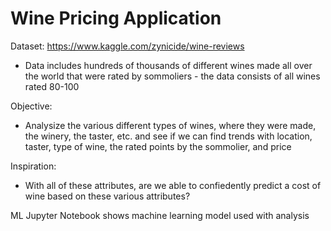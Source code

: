 # Wine Pricing Application

Dataset: https://www.kaggle.com/zynicide/wine-reviews
  - Data includes hundreds of thousands of different wines made all over the world that were rated by sommoliers - the data consists of all wines rated 80-100
  
Objective:
  - Analysize the various different types of wines, where they were made, the winery, the taster, etc. and see if we can find trends with location, taster, type of wine, the rated points by the sommolier, and price
  
Inspiration:
  - With all of these attributes, are we able to confiedently predict a cost of wine based on these various attributes?

ML Jupyter Notebook shows machine learning model used with analysis
